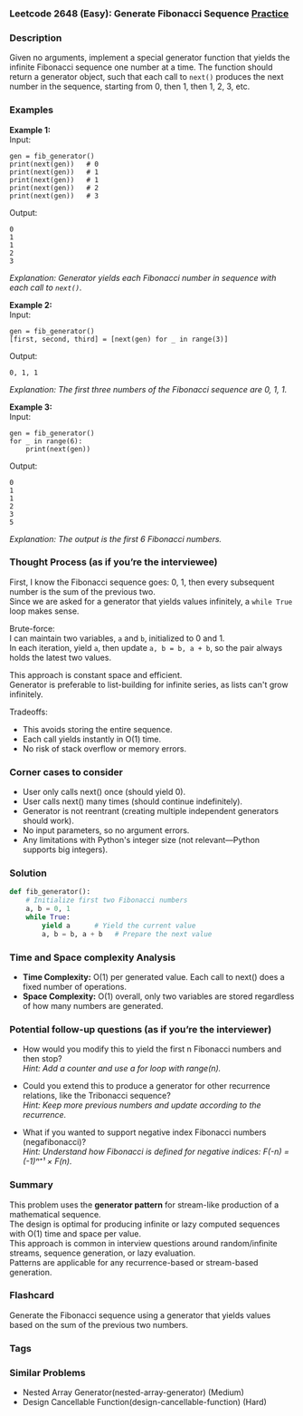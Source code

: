 ### Leetcode 2648 (Easy): Generate Fibonacci Sequence [Practice](https://leetcode.com/problems/generate-fibonacci-sequence)

### Description  
Given no arguments, implement a special generator function that yields the infinite Fibonacci sequence one number at a time. The function should return a generator object, such that each call to `next()` produces the next number in the sequence, starting from 0, then 1, then 1, 2, 3, etc.

### Examples  

**Example 1:**  
Input:  
```  
gen = fib_generator()
print(next(gen))   # 0
print(next(gen))   # 1
print(next(gen))   # 1
print(next(gen))   # 2
print(next(gen))   # 3
```  
Output:  
```
0
1
1
2
3
```
*Explanation: Generator yields each Fibonacci number in sequence with each call to `next()`.*

**Example 2:**  
Input:  
```
gen = fib_generator()
[first, second, third] = [next(gen) for _ in range(3)]
```  
Output:  
```
0, 1, 1
```
*Explanation: The first three numbers of the Fibonacci sequence are 0, 1, 1.*

**Example 3:**  
Input:  
```
gen = fib_generator()
for _ in range(6):
    print(next(gen))
```  
Output:  
```
0
1
1
2
3
5
```
*Explanation: The output is the first 6 Fibonacci numbers.*

### Thought Process (as if you’re the interviewee)  
First, I know the Fibonacci sequence goes: 0, 1, then every subsequent number is the sum of the previous two.  
Since we are asked for a generator that yields values infinitely, a `while True` loop makes sense.  

Brute-force:  
I can maintain two variables, `a` and `b`, initialized to 0 and 1.  
In each iteration, yield `a`, then update `a, b = b, a + b`, so the pair always holds the latest two values.

This approach is constant space and efficient.  
Generator is preferable to list-building for infinite series, as lists can't grow infinitely.  

Tradeoffs:  
- This avoids storing the entire sequence.
- Each call yields instantly in O(1) time.
- No risk of stack overflow or memory errors.

### Corner cases to consider  
- User only calls next() once (should yield 0).
- User calls next() many times (should continue indefinitely).
- Generator is not reentrant (creating multiple independent generators should work).
- No input parameters, so no argument errors.
- Any limitations with Python's integer size (not relevant—Python supports big integers).

### Solution

```python
def fib_generator():
    # Initialize first two Fibonacci numbers
    a, b = 0, 1
    while True:
        yield a      # Yield the current value
        a, b = b, a + b   # Prepare the next value
```

### Time and Space complexity Analysis  

- **Time Complexity:** O(1) per generated value. Each call to next() does a fixed number of operations.
- **Space Complexity:** O(1) overall, only two variables are stored regardless of how many numbers are generated.

### Potential follow-up questions (as if you’re the interviewer)  

- How would you modify this to yield the first n Fibonacci numbers and then stop?  
  *Hint: Add a counter and use a for loop with range(n).*

- Could you extend this to produce a generator for other recurrence relations, like the Tribonacci sequence?  
  *Hint: Keep more previous numbers and update according to the recurrence.*

- What if you wanted to support negative index Fibonacci numbers (negafibonacci)?  
  *Hint: Understand how Fibonacci is defined for negative indices: F(-n) = (-1)ⁿ⁺¹ × F(n).*

### Summary
This problem uses the **generator pattern** for stream-like production of a mathematical sequence.  
The design is optimal for producing infinite or lazy computed sequences with O(1) time and space per value.  
This approach is common in interview questions around random/infinite streams, sequence generation, or lazy evaluation.  
Patterns are applicable for any recurrence-based or stream-based generation.


### Flashcard
Generate the Fibonacci sequence using a generator that yields values based on the sum of the previous two numbers.

### Tags

### Similar Problems
- Nested Array Generator(nested-array-generator) (Medium)
- Design Cancellable Function(design-cancellable-function) (Hard)